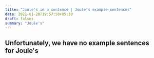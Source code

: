 ```yaml
---
title: "Joule's in a sentence | Joule's example sentences"
date: 2021-01-20T19:57:50+05:30
draft: falses
summary: "Joule's"
---
```

## Unfortunately, we have no example sentences for Joule's                 
